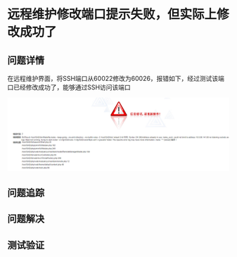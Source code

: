 # 远程维护修改端口提示失败，但实际上修改成功了

## 问题详情

在远程维护界面，将SSH端口从60022修改为60026，报错如下，经过测试该端口已经修改成功了，能够通过SSH访问该端口

![image-20211201155658499](远程维护修改端口提示失败，但实际上修改成功了.assets/image-20211201155658499.png)

## 问题追踪



## 问题解决

## 测试验证

